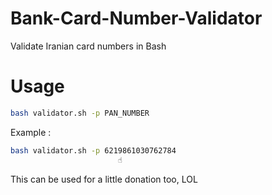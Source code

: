 # Bank-Card-Number-Validator
Validate Iranian card numbers in Bash

# Usage
```Bash
bash validator.sh -p PAN_NUMBER
```
Example : 
```Bash
bash validator.sh -p 6219861030762784
                        ☝️ 
```
This can be used for a little donation too, LOL
